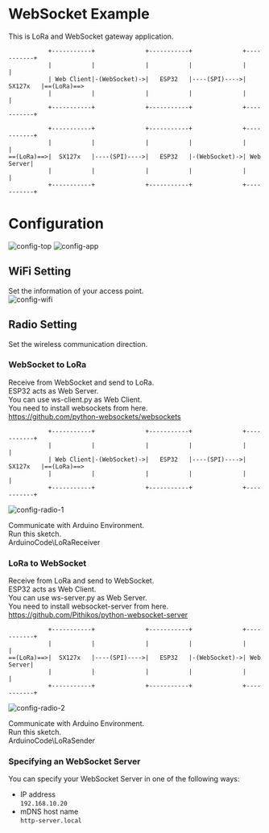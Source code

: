 # WebSocket Example   
This is LoRa and WebSocket gateway application.   
```
           +-----------+              +-----------+              +-----------+
           |           |              |           |              |           |
           | Web Client|-(WebSocket)->|   ESP32   |----(SPI)---->|  SX127x   |==(LoRa)==>
           |           |              |           |              |           |
           +-----------+              +-----------+              +-----------+

           +-----------+              +-----------+              +-----------+
           |           |              |           |              |           |
==(LoRa)==>|  SX127x   |----(SPI)---->|   ESP32   |-(WebSocket)->| Web Server|
           |           |              |           |              |           |
           +-----------+              +-----------+              +-----------+
```



# Configuration
![config-top](https://github.com/user-attachments/assets/ab7b2141-48e6-423d-98d2-7730eb17bc90)
![config-app](https://github.com/user-attachments/assets/8c513633-4144-4fc8-bddb-9f8c346d9980)

## WiFi Setting
Set the information of your access point.   
![config-wifi](https://github.com/user-attachments/assets/51bf839d-8d2f-41ab-b3a7-dbea09836ce0)

## Radio Setting
Set the wireless communication direction.   

### WebSocket to LoRa
Receive from WebSocket and send to LoRa.   
ESP32 acts as Web Server.   
You can use ws-client.py as Web Client.   
You need to install websockets from here.   
https://github.com/python-websockets/websockets   

```
           +-----------+              +-----------+              +-----------+
           |           |              |           |              |           |
           | Web Client|-(WebSocket)->|   ESP32   |----(SPI)---->|  SX127x   |==(LoRa)==>
           |           |              |           |              |           |
           +-----------+              +-----------+              +-----------+
```

![config-radio-1](https://github.com/user-attachments/assets/50296104-d749-427f-9c61-a8e36a7a4431)

Communicate with Arduino Environment.   
Run this sketch.   
ArduinoCode\LoRaReceiver   


### LoRa to WebSocket
Receive from LoRa and send to WebSocket.   
ESP32 acts as Web Client.   
You can use ws-server.py as Web Server.   
You need to install websocket-server from here.   
https://github.com/Pithikos/python-websocket-server   

```
           +-----------+              +-----------+              +-----------+
           |           |              |           |              |           |
==(LoRa)==>|  SX127x   |----(SPI)---->|   ESP32   |-(WebSocket)->| Web Server|
           |           |              |           |              |           |
           +-----------+              +-----------+              +-----------+
```

![config-radio-2](https://github.com/user-attachments/assets/da7bb160-0932-47a3-96b5-b072d0861c6f)

Communicate with Arduino Environment.   
Run this sketch.   
ArduinoCode\LoRaSender   


### Specifying an WebSocket Server   
You can specify your WebSocket Server in one of the following ways:   
- IP address   
 ```192.168.10.20```   
- mDNS host name   
 ```http-server.local```   


